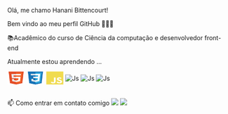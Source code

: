Olá, me chamo Hanani Bittencourt! 

Bem vindo ao meu perfil GitHub 👋👋👋

📚Acadêmico do curso de Ciência da computação e desenvolvedor front-end

Atualmente estou aprendendo ...

<div style="display: inline_block"><img align="center" alt="HTML" height="30"width="40"src="https://raw.githubusercontent.com/devicons/devicon/master/icons/html5/html5-original.svg">

 <img align="center" alt="CSS" height="30" width="40" src="https://raw.githubusercontent.com/devicons/devicon/master/icons/css3/css3-original.svg">  

 <img align="center" alt="Js" height="30" width="40" src="https://raw.githubusercontent.com/devicons/devicon/master/icons/javascript/javascript-plain.svg"> 
 <img align="center" alt="Js" height="100" width="50" src="https://cdn.jsdelivr.net/gh/devicons/devicon/icons/php/php-original.svg" />
 
 <img align="center" alt="Js" height="100" width="50"  src="https://cdn.jsdelivr.net/gh/devicons/devicon/icons/mysql/mysql-original-wordmark.svg" />
 <img align="center" alt="Js" height="100" width="50"   src="https://cdn.jsdelivr.net/gh/devicons/devicon/icons/git/git-original-wordmark.svg" />
          
   




<br>

<br>


 📫 Como entrar em contato comigo
 [<img src="https://img.shields.io/badge/linkedin-%230077B5.svg?&style=for-the-badge&logo=linkedin&logoColor=white" />](https://www.linkedin.com/feed) [<img src = "https://img.shields.io/badge/instagram-%23E4405F.svg?&style=for-the-badge&logo=instagram&logoColor=white">](https://www.instagram.com/hani_bittencourt/)
          
          
 
 

 
       

 
 

 

          
                  
          
          
          
          

          
 

  

 
</div>
 

  
